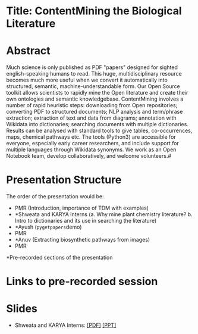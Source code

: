 # Title: ContentMining the Biological Literature
# Abstract
Much science is only published as PDF "papers" designed for sighted english-speaking humans to read. This huge, multidisciplinary resource becomes much more useful when we convert it automatically into structured, semantic, machine-understandable form. Our Open Source toolkit allows scientists to rapidly mine the Open literature and create their own ontologies and semantic knowledgebase.
ContentMining involves a number of rapid heuristic steps: downloading from Open repositories; converting PDF to structured documents; NLP analysis and term/phrase extraction; extraction of text and data from diagrams; annotation with Wikidata into dictionaries; searching documents with multiple dictionaries. Results can be analysed with standard tools to give tables, co-occurrences, maps, chemical pathways etc.
The tools (Python3) are accessible for everyone, especially early career researchers, and include support for multiple languages through Wikidata synonyms. We work as an Open Notebook team, develop collaboratively, and welcome volunteers.#

# Presentation Structure
The order of the presentation would be: 
- PMR (Introduction, importance of TDM with examples)
- *Shweata and KARYA Interns (a. Why mine plant chemistry literature? b. Intro to dictionaries and its use in searching the literature)
- *Ayush (`pygetpapers`demo)
- PMR
- *Anuv (Extracting biosynthetic pathways from images)
- PMR

*Pre-recorded sections of the presentation

# Links to pre-recorded session

# Slides
- Shweata and KARYA Interns:
[[PDF]](https://github.com/petermr/crops/blob/main/outreach/WikidataCon2021/wikidata_con_combined_presentation_v5.pdf) [[PPT]](https://github.com/petermr/crops/blob/main/outreach/WikidataCon2021/wikidata_con_combined_presentation_v5.pptx)
